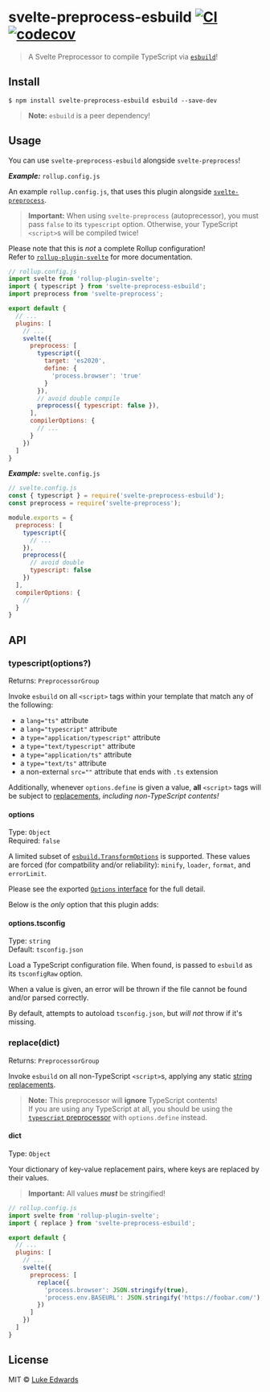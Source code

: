 # svelte-preprocess-esbuild [![CI](https://github.com/lukeed/svelte-preprocess-esbuild/workflows/CI/badge.svg)](https://github.com/lukeed/svelte-preprocess-esbuild/actions) [![codecov](https://badgen.net/codecov/c/github/lukeed/svelte-preprocess-esbuild)](https://codecov.io/gh/lukeed/svelte-preprocess-esbuild)

> A Svelte Preprocessor to compile TypeScript via [`esbuild`](https://github.com/evanw/esbuild)!


## Install

```
$ npm install svelte-preprocess-esbuild esbuild --save-dev
```

> **Note:** `esbuild` is a peer dependency!


## Usage

You can use `svelte-preprocess-esbuild` alongside `svelte-preprocess`!

***Example:*** `rollup.config.js`

An example `rollup.config.js`, that uses this plugin alongside [`svelte-preprocess`](https://github.com/sveltejs/svelte-preprocess).

> **Important:** When using `svelte-preprocess` (autoprecessor), you must pass `false` to its `typescript` option. Otherwise, your TypeScript `<script>`s will be compiled twice!

Please note that this is _not_ a complete Rollup configuration! <br>Refer to [`rollup-plugin-svelte`](https://github.com/sveltejs/rollup-plugin-svelte) for more documentation.

```js
// rollup.config.js
import svelte from 'rollup-plugin-svelte';
import { typescript } from 'svelte-preprocess-esbuild';
import preprocess from 'svelte-preprocess';

export default {
  // ...
  plugins: [
    // ...
    svelte({
      preprocess: [
        typescript({
          target: 'es2020',
          define: {
            'process.browser': 'true'
          }
        }),
        // avoid double compile
        preprocess({ typescript: false }),
      ],
      compilerOptions: {
        // ...
      }
    })
  ]
}
```

***Example:*** `svelte.config.js`

```js
// svelte.config.js
const { typescript } = require('svelte-preprocess-esbuild');
const preprocess = require('svelte-preprocess');

module.exports = {
  preprocess: [
    typescript({
      // ...
    }),
    preprocess({
      // avoid double
      typescript: false
    })
  ],
  compilerOptions: {
    //
  }
}
```

## API

### typescript(options?)
Returns: `PreprocessorGroup`

Invoke `esbuild` on all `<script>` tags within your template that match any of the following:

* a `lang="ts"` attribute
* a `lang="typescript"` attribute
* a `type="application/typescript"` attribute
* a `type="text/typescript"` attribute
* a `type="application/ts"` attribute
* a `type="text/ts"` attribute
* a non-external `src=""` attribute that ends with `.ts` extension

Additionally, whenever `options.define` is given a value, **all** `<script>` tags will be subject to [replacements](https://esbuild.github.io/api/#define), _including non-TypeScript contents!_

#### options
Type: `Object`<br>
Required: `false`

A limited subset of [`esbuild.TransformOptions`](https://github.com/evanw/esbuild/blob/master/lib/types.ts#L126) is supported. These values are forced (for compatbility and/or reliability): `minify`, `loader`, `format`, and `errorLimit`.

Please see the exported [`Options` interface](https://github.com/lukeed/svelte-preprocess-esbuild/blob/master/src/index.ts#L17) for the full detail.

Below is the _only_ option that this plugin adds:

#### options.tsconfig
Type: `string`<br>
Default: `tsconfig.json`

Load a TypeScript configuration file. When found, is passed to `esbuild` as its `tsconfigRaw` option.

When a value is given, an error will be thrown if the file cannot be found and/or parsed correctly.

By default, attempts to autoload `tsconfig.json`, but _will not_ throw if it's missing.


### replace(dict)
Returns: `PreprocessorGroup`

Invoke `esbuild` on all non-TypeScript `<script>`s, applying any static [string replacements](https://esbuild.github.io/api/#define).

> **Note:** This preprocessor will **ignore** TypeScript contents! <br>If you are using any TypeScript at all, you should be using the [`typescript` preprocessor](#typescriptoptions) with `options.define` instead.

#### dict
Type: `Object`

Your dictionary of key-value replacement pairs, where keys are replaced by their values.

> **Important:** All values ***must*** be stringified!

```js
// rollup.config.js
import svelte from 'rollup-plugin-svelte';
import { replace } from 'svelte-preprocess-esbuild';

export default {
  // ...
  plugins: [
    // ...
    svelte({
      preprocess: [
        replace({
          'process.browser': JSON.stringify(true),
          'process.env.BASEURL': JSON.stringify('https://foobar.com/'),
        })
      ]
    })
  ]
}
```

## License

MIT © [Luke Edwards](https://lukeed.com)
